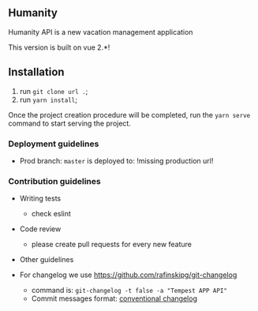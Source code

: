 ## Humanity

Humanity API is a new vacation management application

This version is built on vue 2.*!

## Installation

1. run `git clone url .`;
2. run `yarn install`;

Once the project creation procedure will be completed, 
run the `yarn serve` command 
to start serving the project.

### Deployment guidelines ###
    
* Prod branch: `master` is deployed to: !missing production url!
    
### Contribution guidelines ###

* Writing tests
    * check eslint

* Code review
    * please create pull requests for every new feature

* Other guidelines
* For changelog we use https://github.com/rafinskipg/git-changelog
    * command is: `git-changelog -t false -a "Tempest APP API"`
    * Commit messages format: [conventional changelog](https://github.com/conventional-changelog/conventional-changelog/tree/master/packages/conventional-changelog-angular)
	
